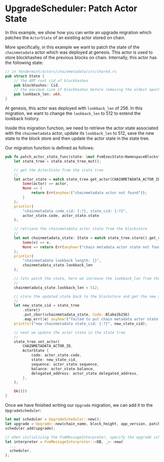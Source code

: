 # UpgradeScheduler: Patch Actor State

In this example, we show how you can write an upgrade migration which patches the `ActorState` of an existing actor stored on chain.

More specifically, in this example we want to patch the state of the `chainmetadata` actor which was deployed at genesis. This actor is used to store blockhashes of the previous blocks on chain. Internally, this actor has the following state:

```rust
// in fendermint/actors/chainmetadata/src/shared.rs
pub struct State {
    // the AMT root cid of blockhashes
    pub blockhashes: Cid,
    // the maximum size of blockhashes before removing the oldest epoch
    pub lookback_len: u64,
}
```

At genesis, this actor was deployed with `lookback_len` of 256. In this migration, we want to change the `lookback_len` to 512 to extend the lookback history.

Inside this migration function, we need to retrieve the actor state associated with the `chainmetadata` actor, update its `lookback_len` to 512, save the new state to the block store and then update the actor state in the state tree.

Our migration function is defined as follows:

```rust
pub fn patch_actor_state_func(state: &mut FvmExecState<NamespaceBlockstore>) -> anyhow::Result<()> {
    let state_tree = state.state_tree_mut();

    // get the ActorState from the state tree
    //
    let actor_state = match state_tree.get_actor(CHAINMETADATA_ACTOR_ID)? {
        Some(actor) => actor,
        None => {
            return Err(anyhow!("chainmetadata actor not found"));
        }
    };
    println!(
        "chainmetadata code_cid: {:?}, state_cid: {:?}",
        actor_state.code, actor_state.state
    );

    // retrieve the chainmetadata actor state from the blockstore
    //
    let mut chainmetadata_state: State = match state_tree.store().get_cbor(&actor_state.state)? {
        Some(v) => v,
        None => return Err(anyhow!("chain metadata actor state not found")),
    };
    println!(
        "chainmetadata lookback length: {}",
        chainmetadata_state.lookback_len
    );

    // lets patch the state, here we increase the lookback_len from the default (256) to 512
    //
    chainmetadata_state.lookback_len = 512;

    // store the updated state back to the blockstore and get the new state cid
    //
    let new_state_cid = state_tree
        .store()
        .put_cbor(&chainmetadata_state, Code::Blake2b256)
        .map_err(|e| anyhow!("failed to put chain metadata actor state: {}", e))?;
    println!("new chainmetadata state_cid: {:?}", new_state_cid);

    // next we update the actor state in the state tree
    //
    state_tree.set_actor(
        CHAINMETADATA_ACTOR_ID,
        ActorState {
            code: actor_state.code,
            state: new_state_cid,
            sequence: actor_state.sequence,
            balance: actor_state.balance,
            delegated_address: actor_state.delegated_address,
        },
    );

    Ok(())
}
```

Once we have finished writing our `Upgrade` migration, we can add it to the `UpgradeScheduler`:

```rust
let mut scheduler = UpgradeScheduler::new();
let upgrade = Upgrade::new(chain_name, block_height, app_version, patch_actor_state_func);
scheduler.add(upgrade);

// when initializing the FvmMessageInterpreter, specify the upgrade schedule
let interpreter = FvmMessageInterpreter::<DB, _>::new(
  ...
  scheduler,
);
```
